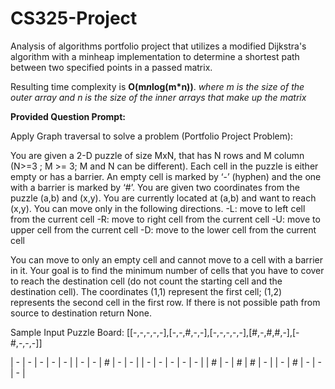 # CS325-Project
Analysis of algorithms portfolio project that utilizes a modified Dijkstra's algorithm with a minheap implementation to determine a shortest path between two specified points in a passed matrix.

Resulting time complexity is **O(m*n*log(m*n))**.
_where m is the size of the outer array and n is the size of the inner arrays that make up the matrix_

**Provided Question Prompt:**

Apply Graph traversal to solve a problem (Portfolio Project Problem):

You are given a 2-D puzzle of size MxN, that has N rows and M column (N>=3 ; M >= 3; M and N can be different). Each cell in the puzzle is either empty or has a barrier. An empty cell is marked by ‘-’ (hyphen) and the one with a barrier is marked by ‘#’. You are given two coordinates from the puzzle (a,b) and (x,y). You are currently located at (a,b) and want to reach (x,y). You can move only in the following directions.
-L: move to left cell from the current cell
-R: move to right cell from the current cell
-U: move to upper cell from the current cell
-D: move to the lower cell from the current cell


You can move to only an empty cell and cannot move to a cell with a barrier in it. Your goal is to find the minimum number of cells that you have to cover to reach the destination cell (do not count the starting cell and the destination cell). The coordinates (1,1) represent the first cell; (1,2) represents the second cell in the first row. If there is not possible path from source to destination return None.

Sample Input Puzzle Board: [[-,-,-,-,-],[-,-,#,-,-],[-,-,-,-,-],[#,-,#,#,-],[-#,-,-,-]]

| - | - | - | - | - |
| - | - | # | - | - |
| - | - | - | - | - |
| # | - | # | # | - |
| - | # | - | - | - |
